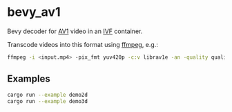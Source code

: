 # bevy_av1

Bevy decoder for [AV1](https://aomedia.org/av1-features/) video in an
[IVF](https://wiki.multimedia.cx/index.php/Duck_IVF) container.

Transcode videos into this format using [ffmpeg](https://trac.ffmpeg.org/wiki/Encode/AV1), e.g.:
```sh
ffmpeg -i <input.mp4> -pix_fmt yuv420p -c:v librav1e -an -quality quality <output.ivf>
```

## Examples

```sh
cargo run --example demo2d
cargo run --example demo3d
```